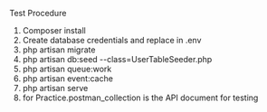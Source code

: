 Test Procedure

1. Composer install
2. Create database credentials and replace in .env
3. php artisan migrate
5. php artisan db:seed --class=UserTableSeeder.php
4. php artisan queue:work 
6. php artisan event:cache
7. php artisan serve
8. for Practice.postman_collection is the API document for testing

